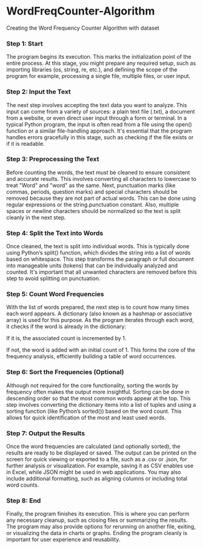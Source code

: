 # WordFreqCounter-Algorithm
Creating the Word Frequency Counter Algorithm with dataset
 ### Step 1: Start
The program begins its execution. This marks the initialization point of the entire process. At this stage, you might prepare any required setup, such as importing libraries (os, string, re, etc.), and defining the scope of the program  for example, processing a single file, multiple files, or user input.

### Step 2: Input the Text
The next step involves accepting the text data you want to analyze. This input can come from a variety of sources: a plain text file (.txt), a document from a website, or even direct user input through a form or terminal. In a typical Python program, the input is often read from a file using the open() function or a similar file-handling approach. It's essential that the program handles errors gracefully in this stage, such as checking if the file exists or if it is readable.

### Step 3: Preprocessing the Text
Before counting the words, the text must be cleaned to ensure consistent and accurate results. This involves converting all characters to lowercase to treat "Word" and "word" as the same. Next, punctuation marks (like commas, periods, question marks) and special characters should be removed because they are not part of actual words. This can be done using regular expressions or the string.punctuation constant. Also, multiple spaces or newline characters should be normalized so the text is split cleanly in the next step.

### Step 4: Split the Text into Words
Once cleaned, the text is split into individual words. This is typically done using Python’s split() function, which divides the string into a list of words based on whitespace. This step transforms the paragraph or full document into manageable units (tokens) that can be individually analyzed and counted. It's important that all unwanted characters are removed before this step to avoid splitting on punctuation.

### Step 5: Count Word Frequencies
With the list of words prepared, the next step is to count how many times each word appears. A dictionary (also known as a hashmap or associative array) is used for this purpose. As the program iterates through each word, it checks if the word is already in the dictionary:

If it is, the associated count is incremented by 1.

If not, the word is added with an initial count of 1.
This forms the core of the frequency analysis, efficiently building a table of word occurrences.

### Step 6: Sort the Frequencies (Optional)
Although not required for the core functionality, sorting the words by frequency often makes the output more insightful. Sorting can be done in descending order so that the most common words appear at the top. This step involves converting the dictionary items into a list of tuples and using a sorting function (like Python’s sorted()) based on the word count. This allows for quick identification of the most and least used words.

### Step 7: Output the Results
Once the word frequencies are calculated (and optionally sorted), the results are ready to be displayed or saved. The output can be printed on the screen for quick viewing or exported to a file, such as a .csv or .json, for further analysis or visualization. For example, saving it as CSV enables use in Excel, while JSON might be used in web applications. You may also include additional formatting, such as aligning columns or including total word counts.

### Step 8: End
Finally, the program finishes its execution. This is where you can perform any necessary cleanup, such as closing files or summarizing the results. The program may also provide options for rerunning on another file, exiting, or visualizing the data in charts or graphs. Ending the program cleanly is important for user experience and reusability.
